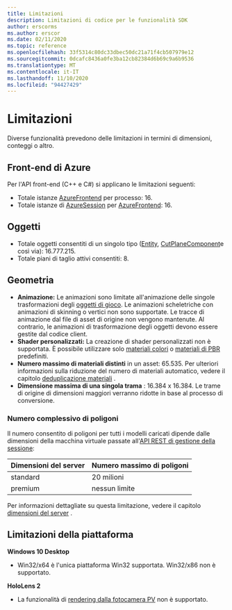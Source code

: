 ```yaml
---
title: Limitazioni
description: Limitazioni di codice per le funzionalità SDK
author: erscorms
ms.author: erscor
ms.date: 02/11/2020
ms.topic: reference
ms.openlocfilehash: 33f5314c80dc33dbec50dc21a71f4cb507979e12
ms.sourcegitcommit: 0dcafc8436a0fe3ba12cb82384d6b69c9a6b9536
ms.translationtype: MT
ms.contentlocale: it-IT
ms.lasthandoff: 11/10/2020
ms.locfileid: "94427429"
---
```

# <a name="limitations"></a>Limitazioni

Diverse funzionalità prevedono delle limitazioni in termini di dimensioni, conteggi o altro.

## <a name="azure-frontend"></a>Front-end di Azure

Per l'API front-end (C++ e C#) si applicano le limitazioni seguenti:
* Totale istanze [AzureFrontend](/dotnet/api/microsoft.azure.remoterendering.azurefrontend) per processo: 16.
* Totale istanze di [AzureSession](/dotnet/api/microsoft.azure.remoterendering.azuresession) per [AzureFrontend](/dotnet/api/microsoft.azure.remoterendering.azurefrontend): 16.

## <a name="objects"></a>Oggetti

* Totale oggetti consentiti di un singolo tipo ([Entity](../concepts/entities.md), [CutPlaneComponent](../overview/features/cut-planes.md)e così via): 16.777.215.
* Totale piani di taglio attivi consentiti: 8.

## <a name="geometry"></a>Geometria

* **Animazione:** Le animazioni sono limitate all'animazione delle singole trasformazioni degli [oggetti di gioco](../concepts/entities.md). Le animazioni scheletriche con animazioni di skinning o vertici non sono supportate. Le tracce di animazione dal file di asset di origine non vengono mantenute. Al contrario, le animazioni di trasformazione degli oggetti devono essere gestite dal codice client.
* **Shader personalizzati:** La creazione di shader personalizzati non è supportata. È possibile utilizzare solo [materiali colori](../overview/features/color-materials.md) o [materiali di PBR](../overview/features/pbr-materials.md) predefiniti.
* **Numero massimo di materiali distinti** in un asset: 65.535. Per ulteriori informazioni sulla riduzione del numero di materiali automatico, vedere il capitolo [deduplicazione materiali](../how-tos/conversion/configure-model-conversion.md#material-de-duplication) .
* **Dimensione massima di una singola trama** : 16.384 x 16.384. Le trame di origine di dimensioni maggiori verranno ridotte in base al processo di conversione.

### <a name="overall-number-of-polygons"></a>Numero complessivo di poligoni

Il numero consentito di poligoni per tutti i modelli caricati dipende dalle dimensioni della macchina virtuale passate all'[API REST di gestione della sessione](../how-tos/session-rest-api.md#create-a-session):

| Dimensioni del server | Numero massimo di poligoni |
|:--------|:------------------|
|standard| 20 milioni |
|premium| nessun limite |

Per informazioni dettagliate su questa limitazione, vedere il capitolo [dimensioni del server](../reference/vm-sizes.md) .

## <a name="platform-limitations"></a>Limitazioni della piattaforma

**Windows 10 Desktop**

* Win32/x64 è l'unica piattaforma Win32 supportata. Win32/x86 non è supportato.

**HoloLens 2**

* La funzionalità di [rendering dalla fotocamera PV](/windows/mixed-reality/mixed-reality-capture-for-developers#render-from-the-pv-camera-opt-in) non è supportato.